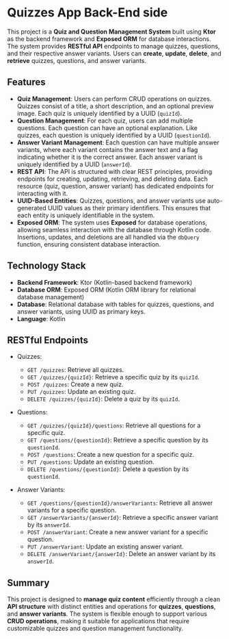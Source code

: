 
# Quizzes App Back-End side

This project is a **Quiz and Question Management System** built using **Ktor** as the backend framework and **Exposed ORM** for database interactions. The system provides **RESTful API** endpoints to manage quizzes, questions, and their respective answer variants. Users can **create**, **update**, **delete**, and **retrieve** quizzes, questions, and answer variants.



## Features

- **Quiz Management**: Users can perform CRUD operations on quizzes. Quizzes consist of a title, a short description, and an optional preview image. Each quiz is uniquely identified by a UUID (`quizId`).
- **Question Management**: For each quiz, users can add multiple questions. Each question can have an optional explanation. Like quizzes, each question is uniquely identified by a UUID (`questionId`).
- **Answer Variant Management**: Each question can have multiple answer variants, where each variant contains the answer text and a flag indicating whether it is the correct answer. Each answer variant is uniquely identified by a UUID (`answerId`).
- **REST API**: The API is structured with clear REST principles, providing endpoints for creating, updating, retrieving, and deleting data. Each resource (quiz, question, answer variant) has dedicated endpoints for interacting with it.
- **UUID-Based Entities**: Quizzes, questions, and answer variants use auto-generated UUID values as their primary identifiers. This ensures that each entity is uniquely identifiable in the system.
- **Exposed ORM**: The system uses **Exposed** for database operations, allowing seamless interaction with the database through Kotlin code. Insertions, updates, and deletions are all handled via the `dbQuery` function, ensuring consistent database interaction.










## Technology Stack

- **Backend Framework**: Ktor (Kotlin-based backend framework)
- **Database ORM**: Exposed ORM (Kotlin ORM library for relational database management)
- **Database**: Relational database with tables for quizzes, questions, and answer variants, using UUID as primary keys.
- **Language**: Kotlin

## RESTful Endpoints

- Quizzes:
    - `GET /quizzes`: Retrieve all quizzes.
    - `GET /quizzes/{quizId}`: Retrieve a specific quiz by its `quizId`.
    - `POST /quizzes`: Create a new quiz.
    - `PUT /quizzes`: Update an existing quiz.
    - `DELETE /quizzes/{quizId}`: Delete a quiz by its `quizId`.

- Questions:
    - `GET /quizzes/{quizId}/questions`: Retrieve all questions for a specific quiz.
    - `GET /questions/{questionId}`: Retrieve a specific question by its `questionId`.
    - `POST /questions`: Create a new question for a specific quiz.
    - `PUT /questions`: Update an existing question.
    - `DELETE /questions/{questionId}`: Delete a question by its `questionId`.

- Answer Variants:
    - `GET /questions/{questionId}/answerVariants`: Retrieve all answer variants for a specific question.
    - `GET /answerVariants/{answerId}`: Retrieve a specific answer variant by its `answerId`.
    - `POST /answerVariant`: Create a new answer variant for a specific question.
    - `PUT /answerVariant`: Update an existing answer variant.
    - `DELETE /answerVariant/{answerId}`: Delete an answer variant by its `answerId`.


## Summary

This project is designed to **manage quiz content** efficiently through a clean **API structure** with distinct entities and operations for **quizzes**, **questions**, and **answer variants**. The system is flexible enough to support various **CRUD operations**, making it suitable for applications that require customizable quizzes and question management functionality.
